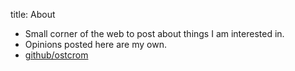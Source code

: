 title: About

- Small corner of the web to post about things I am interested in.
- Opinions posted here are my own.
- [github/ostcrom](https://github.com/ostcrom)
